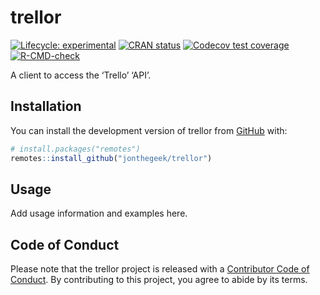 
<!-- README.md is generated from README.Rmd. Please edit that file -->

# trellor

<!-- badges: start -->

[![Lifecycle:
experimental](https://img.shields.io/badge/lifecycle-experimental-orange.svg)](https://lifecycle.r-lib.org/articles/stages.html#experimental)
[![CRAN
status](https://www.r-pkg.org/badges/version/trellor)](https://CRAN.R-project.org/package=trellor)
[![Codecov test
coverage](https://codecov.io/gh/jonthegeek/trellor/branch/main/graph/badge.svg)](https://app.codecov.io/gh/jonthegeek/trellor?branch=main)
[![R-CMD-check](https://github.com/jonthegeek/trellor/actions/workflows/R-CMD-check.yaml/badge.svg)](https://github.com/jonthegeek/trellor/actions/workflows/R-CMD-check.yaml)
<!-- badges: end -->

A client to access the ‘Trello’ ‘API’.

## Installation

You can install the development version of trellor from
[GitHub](https://github.com/) with:

``` r
# install.packages("remotes")
remotes::install_github("jonthegeek/trellor")
```

## Usage

Add usage information and examples here.

## Code of Conduct

Please note that the trellor project is released with a [Contributor
Code of
Conduct](https://jonthegeek.github.io/trellor/CODE_OF_CONDUCT.html). By
contributing to this project, you agree to abide by its terms.
